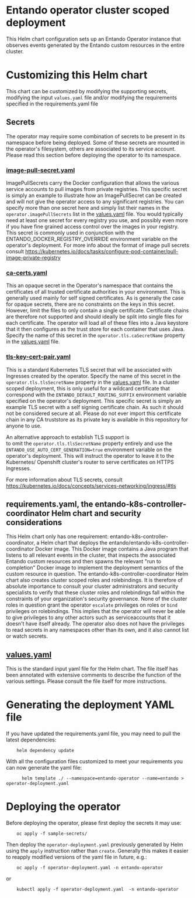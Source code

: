 # Entando operator cluster scoped deployment

This Helm chart configuration sets up an Entando Operator instance that observes events generated
by the Entando custom resources in the entire cluster.

# Customizing this Helm chart
This chart can be customized by modifying the supporting secrets, modifying the input `values.yaml` file
and/or modifying the requirements specified in the requirements.yaml file

## Secrets
The operator may require some combination of secrets to be present in its namespace before being deployed.
Some of these secrets are mounted in the operator's filesystem, others are associated to its service account. 
Please read this section before deploying the operator to its namespace.  
 
### [image-pull-secret.yaml](./sample-secrets/image-pull-secret.yaml) 
ImagePullSecrets carry the Docker configuration that allows the various service accounts to pull images from private
registries. This specific secret is simply an example to illustrate how an ImagePullSecret can be 
created and will not give the operator access to any significant registries. You can specify more than one
secret here and simply list their names in the `operator.imagePullSecrets` list in the [values.yaml](./values.yaml) file.
You would typically need at least one secret for every registry you use, and possibly even more if you have fine
grained access control over the images in your registry. This secret is commonly used in conjunction with
the ENTANDO_DOCKER_REGISTRY_OVERRIDE environment variable on the operator's deployment.
For more info about the format of image pull secrets consult https://kubernetes.io/docs/tasks/configure-pod-container/pull-image-private-registry

### [ca-certs.yaml](./sample-secrets/ca-certs.yaml) 
This an opaque secret in the Operator's namespace that contains the certificates of all trusted certificate authorities 
in your environment. This is generally used mainly for self signed certificates. As is generally the case for opaque
secrets, there are no constraints on the keys in this secret. However, limit the files to only contain a single
certificate. Certificate chains are therefore not supported and should ideally be split into single files for each
certificate. The operator will load all of these files into a Java keystore that it then configures as the 
trust store for each container that uses Java. Specify the name of this secret in the `operator.tls.caSecretName`
property in the  [values.yaml](./values.yaml) file.

### [tls-key-cert-pair.yaml](./sample-secrets/tls-key-cert-pair.yaml)
This is a standard Kubernetes TLS secret that will be associated with Ingresses created by the operator.
Specify the name of this secret in the `operator.tls.tlsSecretName` property in the  [values.yaml](./values.yaml) file.
In a cluster scoped deployment, this is  only useful for a wildcard certificate that correspond with the 
`ENTANDO_DEFAULT_ROUTING_SUFFIX` environment variable specified on the operator's deployment. This specific secret 
is simply an example TLS secret with a self signing certificate chain. As such it should not be considered secure
at all. Please do not ever import this certificate chain in any CA truststore as its private key is available
in this repository for anyone to use. 

An alternative approach to establish TLS support is  
to omit the `operator.tls.tlsSecretName` property entirely and use the `ENTANDO_USE_AUTO_CERT_GENERATION=true` 
environment variable on the operator's deployment. This will instruct the operator to leave it to the Kubernetes/
Openshift cluster's router to serve certificates on HTTPS Ingresses.  

For more information about TLS secrets, consult https://kubernetes.io/docs/concepts/services-networking/ingress/#tls

## requirements.yaml, the entando-k8s-controller-coordinator Helm chart and security considerations 

This Helm chart only has one requirement: entando-k8s-controller-coordinator, a Helm chart that
deploys the entando/entando-k8s-controller-coordinator Docker image. This Docker image contains a Java program that
listens to all relevant events in the cluster, that inspects the associated Entando custom resources and then
spawns the relevant "run to completion" Docker image to implement the deployment semantics of the custom resource
in question. The entando-k8s-controller-coordinator Helm chart also creates cluster scoped roles
and rolebindings. It is therefore of absolute  importance to consult your cluster administrators
and security specialists to verify that these cluster roles and rolebindings
fall within the constraints of your organization's security governance. None of the  cluster roles in question
grant the operator `escalate` privileges on roles or `bind` privileges on rolebindings. This implies that
the operator will never be able to give privileges to any other actors such as serviceaccounts that it doesn't have
itself already. The operator also does not have the privileges to read secrets in any namespaces other than its own,
and it also cannot list or watch secrets. 


## [values.yaml](./values.yaml)

This is the standard input yaml file for the Helm chart. The file itself has been annotated with extensive
comments to describe the function of the various settings. Please consult the file itself for more instructions.

# Generating the deployment YAML file
If you have updated the requirements.yaml file, you may need to pull the latest dependencies:
```
    helm dependency update
``` 
With all the configuration files customized to meet your requirements you can now generate the yaml file:

```
      helm template ./ --namespace=entando-operator --name=entando > operator-deployment.yaml
``` 

# Deploying the operator
Before deploying the operator, please first deploy the secrets it may use:

```
    oc apply -f sample-secrets/
```

Then deploy the `operator-deployment.yaml` previously generated by Helm using the `apply` instruction rather than `create`. Generally
this makes it easier to reapply modified versions of the yaml file in future, e.g.:
```
    oc apply -f operator-deployment.yaml -n entando-operator
```
or
```
    kubectl apply -f operator-deployment.yaml  -n entando-operator
```
